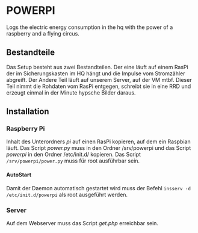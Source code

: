 # POWERPI
Logs the electric energy consumption in the hq with the power of a raspberry and a flying circus.

## Bestandteile
Das Setup besteht aus zwei Bestandteilen. Der eine läuft auf einem RasPi der im Sicherungskasten im HQ hängt und die Impulse vom Stromzähler abgreift. Der Andere Teil läuft auf unserem Server, auf der VM mtbf. Dieser Teil nimmt die Rohdaten vom RasPi entgegen, schreibt sie in eine RRD und erzeugt einmal in der Minute hypsche Bilder daraus.

## Installation

### Raspberry Pi
Inhalt des Unterordners *pi* auf einen RasPi kopieren, auf dem ein Raspbian läuft. Das Script *power.py* muss in den Ordner /srv/powerpi und das Script *powerpi* in den Ordner /etc/init.d/ kopieren.
Das Script `/srv/powerpi/power.py` muss für root ausführbar sein.

#### AutoStart 

Damit der Daemon automatisch gestartet wird muss der Befehl `insserv -d /etc/init.d/powerpi` als root ausgeführt werden.

### Server
Auf dem Webserver muss das Script *get.php* erreichbar sein. 